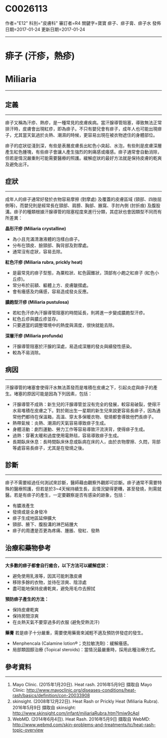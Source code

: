 # C0026113
作者="E12"
科別="皮膚科"
審訂者=R4
關鍵字=寶寶 痱子、痱子膏、痱子水
發佈日期=2017-01-24
更新日期=2017-01-24

----------
# 痱子 (汗疹，熱疹) 
# Miliaria
----------
## 定義
----------

痱子又稱為汗疹、熱疹，是一種常見的皮膚疾病。當汗腺導管阻塞，導致無法正常排汗時，皮膚會出現紅疹，即為痱子。不只有嬰兒會有痱子，成年人也可能出現痱子，尤其當天氣過於炎熱、潮濕的時候，更容易出現在被衣物遮住的身體部位。

痱子的症狀從淺到深，有些是表層皮膚長出紅色小突起、水泡，有些則是皮膚深層產生紅色腫塊，有些痱子會讓人產生強烈的刺痛感或癢感。痱子通常會自動消除，但若是情況嚴重則可能需要醫療的照護。緩解症狀的最好方法就是保持皮膚的乾爽及避免出汗。

## 症狀
----------

成年人的痱子通常好發於衣物容易摩擦 (對摩處) 及覆蓋的皮膚區域 (頸部、四肢屈側等)，而嬰兒則是經常長在頸部、肩膀、胸部、腋窩、手肘內側 (肘折痕) 及腹股溝。痱子的種類根據汗腺導管的阻塞程度來進行分類，其症狀也會因類型不同而有所差異：

**晶形汗疹 (Miliaria crystalline)**

- 為小且充滿清澈液體的泡樣白痱子。
- 分布在頭皮、臉頸部、胸背部及對摩處。
- 通常沒有症狀，容易去除。

**紅色汗疹 (Miliaria rubra, prickly heat)**

- 是最常見的痱子型態，為粟粒狀、紅色圓錐狀，頂部有小皰之紅痱子 (紅色小丘疹)。
- 常分布於前額、軀體上方、皮膚皺摺處。
- 會有癢感及灼痛感，容易造成發炎反應。

**膿皰型汗疹 (Miliaria pustulosa)**

- 若紅色汗疹內汗腺導管阻塞的時間延長，則將進一步變成膿皰型汗疹。
- 紅色丘疹與膿丘疹並存。
- 只要適當的調整環境中的熱度與濕度，很快就能去除。

**深層汗疹 (Miliaria profunda)**

- 汗腺導管阻塞於汗腺的深處，易造成深層的發炎與續發性感染。
- 較為不易消除。
## 病因
----------

汗腺導管的堵塞會使得汗水無法蒸發而是堆積在皮膚之下，引起炎症與痱子的產生。堵塞的原因可能是因為下列因素，包括：

- 汗腺導管不成熟：新生兒的汗腺導管並沒有完全的發展，較容易破裂，使得汗水易堆積在皮膚之下。對於剛出生一星期的新生兒來說更容易長痱子，因為通常他們都待在保溫箱，高溫、穿太多保暖衣物、發燒都會導致他們長痱子。
- 熱帶氣候：炎熱、潮濕的天氣容易導致痱子生成。
- 身體活動：劇烈運動、勞力工作等容易導致汗流浹背，使得痱子生成。
- 過熱：穿著太暖和過度使用電熱毯，容易導致痱子生成。
- 長期臥床休息：長時間臥床休息或臥病在床的人，由於衣物摩擦、久悶，背部等處容易長痱子，尤其是在發燒之後。
## 診斷
----------

痱子不需要經過任何測試來診斷，醫師藉由觀察外觀即可診斷。痱子通常不需要特殊的醫療照護，但若是於3~4天候持續生長，且情況變得更糟，甚至發燒，則需就醫。若是有痱子的產生，一定要觀察是否有感染的跡象，包括：

- 有膿液產生
- 發燒或是全身發冷
- 痱子生成地區延伸擴大
- 頸部、腋下、腹股溝的淋巴結腫大
- 痱子的周遭是否更為疼痛、腫脹、發紅、發熱
## 治療和藥物參考
----------

**大多數的痱子都會自行癒合，以下方法可以緩解症狀：**

- 避免使用乳液等，因其可能刺激皮膚
- 移除多餘的衣物，並待在涼爽、陰涼處
- 盡可能地保持皮膚乾爽，避免用毛巾去擦拭

**預防痱子產生的方法：**

- 保持皮膚乾爽
- 保持房間涼爽
- 在炎熱天氣不要穿過多的衣服 (避免受熱流汗) 

**藥膏**
若是痱子十分嚴重，需要使用藥膏來減輕不適及預防併發症的發生。

- Menphencala (Calamine lotion®；克拉敏洗劑)：緩解癢感。
- 局部類固醇治療 (Topical steroids)：當情況最嚴重時，採用此種治療方式。 
## 參考資料
----------
1. Mayo Clinic. (2015年1月20日). Heat rash. 2016年5月9日 擷取自 Mayo Clinic: http://www.mayoclinic.org/diseases-conditions/heat-rash/basics/definition/con-20033908
2. skinsight. (2008年12月22日). Heat Rash or Prickly Heat (Miliaria Rubra). 2016年5月9日 擷取自 skinsight: 
  http://www.skinsight.com/infant/miliariaRubra.htm?Imiw9cApl
3. WebMD. (2014年6月4日). Heat Rash. 2016年5月9日 擷取自 WebMD: http://www.webmd.com/skin-problems-and-treatments/tc/heat-rash-topic-overview

